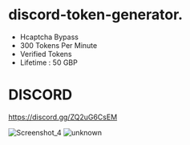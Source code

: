 # discord-token-generator.
* Hcaptcha Bypass
* 300 Tokens Per Minute
* Verified Tokens
* Lifetime : 50 GBP


# DISCORD
https://discord.gg/ZQ2uG6CsEM


![Screenshot_4](https://user-images.githubusercontent.com/97837255/169071891-c09dd4a4-25cb-4dfd-8b99-4f5e4a29f935.png)
![unknown](https://user-images.githubusercontent.com/97837255/169071901-bbdd6afb-f1d9-4336-bb59-80ecfea60538.png)

